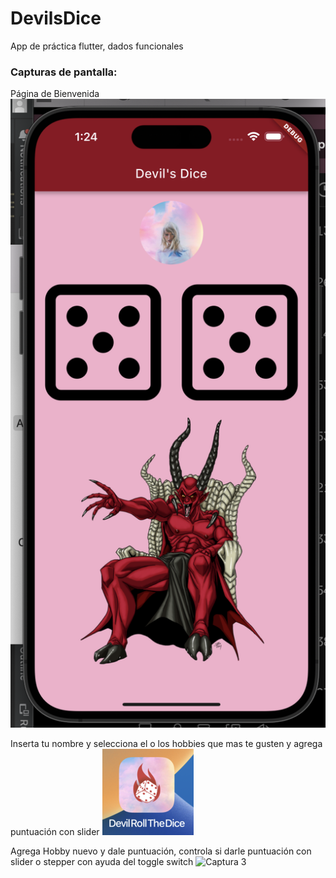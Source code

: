 # DevilsDice
App de práctica flutter, dados funcionales

### Capturas de pantalla:

Página de Bienvenida
![Captura 1](/capturas/1.png)

Inserta tu nombre y selecciona el o los hobbies que mas te gusten y agrega puntuación con slider
![Captura 2](capturas/2.png)

Agrega Hobby nuevo y dale puntuación, controla si darle puntuación con slider o stepper con ayuda del toggle switch
![Captura 3](capturas/3.png)


